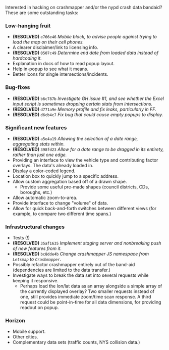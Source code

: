 Interested in hacking on crashmapper and/or the nypd crash data bandaid?  These
are some outstanding tasks:

### Low-hanging fruit

* __(RESOLVED)__ `e766e46` *Mobile block, to advise people against trying to
  load the map on their cell phones.*
* A clearer disclaimer/link to licensing info.
* __(RESOLVED)__ `0507c49` *Determine end date from loaded data instead of
  hardcoding it.*
* Explanation in docs of how to read popup layout.
* Help in-popup to see what it means.
* Better icons for single intersections/incidents.

### Bug-fixes

* __(RESOLVED)__ `b6c787b` *Investigate GH issue #1, and see whether the Excel
  input script is sometimes dropping certain stats from intersections.*
* __(RESOLVED)__ `d771a9e` *Memory profile and fix leaks, particularly in FF.*
* __(RESOLVED)__ `d6cb4c7` *Fix bug that could cause empty popups to display.*

### Significant new features

* __(RESOLVED)__ `a5e4a19` *Allowing the selection of a date range, aggregating
  stats within.*
* __(RESOLVED)__ `398fd23` *Allow for a date range to be dragged in its
  entirety, rather than just one edge.*
* Providing an interface to view the vehicle type and contributing factor
  overlays.  The data's already loaded in.
* Display a color-coded legend.
* Location box to quickly jump to a specific address.
* Allow custom aggregation based off of a drawn shape.
  - Provide some useful pre-made shapes (council districts, CDs, boroughs,
    etc.)
* Allow automatic zoom-to-area.
* Provide interface to change "volume" of data.
* Allow for quick back-and-forth switches between different views (for example,
  to compare two different time spans.)

### Infrastructural changes

* Tests (!)
* __(RESOLVED)__ `35af1635` *Implement staging server and nonbreaking push of
  new features from it.*
* __(RESOLVED)__ `bc8dde4b` *Change crashmapper JS namespace from `Letsmap` to
  `Crashmapper`.*
* Possibly refactor crashmapper entirely out of the band-aid (dependencies are
  limited to the data transfer.)
* Investigate ways to break the data set into several requests while keeping it
  responsive.
  - Perhaps load the lon/lat data as an array alongside a simple array of the
    currently displayed overlay?  Two smaller requests instead of one, still
    provides immediate zoom/time scan response.  A third request could be
    point-in-time for all data dimensions, for providing readout on popup.

### Horizon

* Mobile support.
* Other cities.
* Complementary data sets (traffic counts, NYS collision data.)
